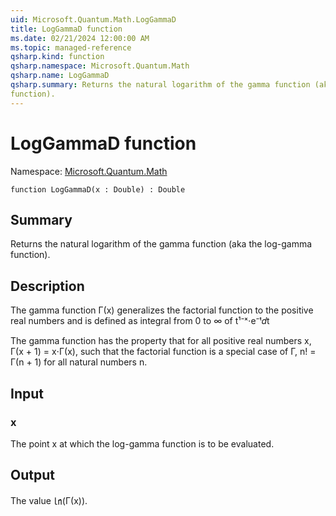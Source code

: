 ```yaml
---
uid: Microsoft.Quantum.Math.LogGammaD
title: LogGammaD function
ms.date: 02/21/2024 12:00:00 AM
ms.topic: managed-reference
qsharp.kind: function
qsharp.namespace: Microsoft.Quantum.Math
qsharp.name: LogGammaD
qsharp.summary: Returns the natural logarithm of the gamma function (aka the log-gamma
function).
---
```


# LogGammaD function

Namespace: [Microsoft.Quantum.Math](xref:Microsoft.Quantum.Math)

```qsharp
function LogGammaD(x : Double) : Double
```

## Summary
Returns the natural logarithm of the gamma function (aka the log-gamma
function).

## Description
The gamma function Γ(x) generalizes the factorial function
to the positive real numbers and is defined as
integral from 0 to ∞ of t¹⁻ˣ⋅e⁻ᵗ𝑑t

The gamma function has the property that for all positive real numbers
x, Γ(x + 1) = x⋅Γ(x), such that the factorial function
is a special case of Γ, n! = Γ(n + 1) for all natural numbers n.

## Input
### x
The point x at which the log-gamma function is to be evaluated.

## Output
The value ㏑(Γ(x)).

